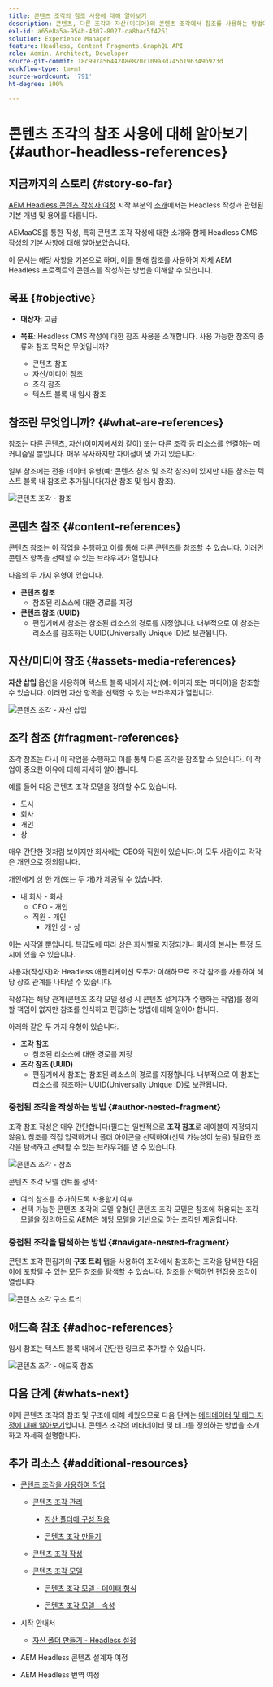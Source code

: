 ```yaml
---
title: 콘텐츠 조각의 참조 사용에 대해 알아보기
description: 콘텐츠, 다른 조각과 자산(미디어)의 콘텐츠 조각에서 참조를 사용하는 방법에 대해 알아봅니다. Headless CMS 작성에서 중첩된 조각의 필요성과 메커니즘을 소개합니다.
exl-id: a65e8a5a-954b-4307-8027-ca8bac5f4261
solution: Experience Manager
feature: Headless, Content Fragments,GraphQL API
role: Admin, Architect, Developer
source-git-commit: 18c997a5644288e870c109a8d745b196349b923d
workflow-type: tm+mt
source-wordcount: '791'
ht-degree: 100%

---
```


# 콘텐츠 조각의 참조 사용에 대해 알아보기 {#author-headless-references}

## 지금까지의 스토리 {#story-so-far}

[AEM Headless 콘텐츠 작성자 여정](overview.md) 시작 부분의 [소개](introduction.md)에서는 Headless 작성과 관련된 기본 개념 및 용어를 다룹니다.

AEMaaCS를 통한 작성, 특히 콘텐츠 조각 작성에 대한 소개와 함께 Headless CMS 작성의 기본 사항에 대해 알아보았습니다.

이 문서는 해당 사항을 기본으로 하며, 이를 통해 참조를 사용하여 자체 AEM Headless 프로젝트의 콘텐츠를 작성하는 방법을 이해할 수 있습니다.

## 목표 {#objective}

* **대상자**: 고급
* **목표**: Headless CMS 작성에 대한 참조 사용을 소개합니다. 사용 가능한 참조의 종류와 참조 목적은 무엇입니까?

   * 콘텐츠 참조
   * 자산/미디어 참조
   * 조각 참조
   * 텍스트 블록 내 임시 참조

## 참조란 무엇입니까? {#what-are-references}

참조는 다른 콘텐츠, 자산(이미지에서와 같이) 또는 다른 조각 등 리소스를 연결하는 메커니즘일 뿐입니다. 매우 유사하지만 차이점이 몇 가지 있습니다.

일부 참조에는 전용 데이터 유형(예: 콘텐츠 참조 및 조각 참조)이 있지만 다른 참조는 텍스트 블록 내 참조로 추가됩니다(자산 참조 및 임시 참조).

![콘텐츠 조각 - 참조](/help/sites-cloud/administering/content-fragments/assets/cf-authoring-overview.png)

## 콘텐츠 참조 {#content-references}

콘텐츠 참조는 이 작업을 수행하고 이를 통해 다른 콘텐츠를 참조할 수 있습니다. 이러면 콘텐츠 항목을 선택할 수 있는 브라우저가 열립니다.

다음의 두 가지 유형이 있습니다.

* **콘텐츠 참조**
   * 참조된 리소스에 대한 경로를 지정
* **콘텐츠 참조 (UUID)**
   * 편집기에서 참조는 참조된 리소스의 경로를 지정합니다. 내부적으로 이 참조는 리소스를 참조하는 UUID(Universally Unique ID)로 보관됩니다.

## 자산/미디어 참조 {#assets-media-references}

**자산 삽입** 옵션을 사용하여 텍스트 블록 내에서 자산(예: 이미지 또는 미디어)을 참조할 수 있습니다. 이러면 자산 항목을 선택할 수 있는 브라우저가 열립니다.

![콘텐츠 조각 - 자산 삽입](/help/journey-headless/author/assets/headless-journey-author-references-02.png)

## 조각 참조 {#fragment-references}

조각 참조는 다시 이 작업을 수행하고 이를 통해 다른 조각을 참조할 수 있습니다. 이 작업이 중요한 이유에 대해 자세히 알아봅니다.

예를 들어 다음 콘텐츠 조각 모델을 정의할 수도 있습니다.

* 도시
* 회사
* 개인
* 상

매우 간단한 것처럼 보이지만 회사에는 CEO와 직원이 있습니다.이 모두 사람이고 각각은 개인으로 정의됩니다.

개인에게 상 한 개(또는 두 개)가 제공될 수 있습니다.

* 내 회사 - 회사
   * CEO - 개인
   * 직원 - 개인
      * 개인 상 - 상

이는 시작일 뿐입니다. 복잡도에 따라 상은 회사별로 지정되거나 회사의 본사는 특정 도시에 있을 수 있습니다.

사용자(작성자)와 Headless 애플리케이션 모두가 이해하므로 조각 참조를 사용하여 해당 상호 관계를 나타낼 수 있습니다.

작성자는 해당 관계(콘텐츠 조각 모델 생성 시 콘텐츠 설계자가 수행하는 작업)를 정의할 책임이 없지만 참조를 인식하고 편집하는 방법에 대해 알아야 합니다.

아래와 같은 두 가지 유형이 있습니다.

* **조각 참조**
   * 참조된 리소스에 대한 경로를 지정
* **조각 참조 (UUID)**
   * 편집기에서 참조는 참조된 리소스의 경로를 지정합니다. 내부적으로 이 참조는 리소스를 참조하는 UUID(Universally Unique ID)로 보관됩니다.

### 중첩된 조각을 작성하는 방법 {#author-nested-fragment}

조각 참조 작성은 매우 간단합니다(필드는 일반적으로 **조각 참조**&#x200B;로 레이블이 지정되지 않음). 참조를 직접 입력하거나 폴더 아이콘을 선택하여(선택 가능성이 높음) 필요한 조각을 탐색하고 선택할 수 있는 브라우저를 열 수 있습니다.

![콘텐츠 조각 - 참조](/help/journey-headless/author/assets/headless-journey-author-references-03.png)

콘텐츠 조각 모델 컨트롤 정의:

* 여러 참조를 추가하도록 사용할지 여부
* 선택 가능한 콘텐츠 조각의 모델 유형인 콘텐츠 조각 모델은 참조에 허용되는 조각 모델을 정의하므로 AEM은 해당 모델을 기반으로 하는 조각만 제공합니다.

### 중첩된 조각을 탐색하는 방법 {#navigate-nested-fragment}

콘텐츠 조각 편집기의 **구조 트리** 탭을 사용하여 조각에서 참조하는 조각을 탐색한 다음 이에 포함될 수 있는 모든 참조를 탐색할 수 있습니다. 참조를 선택하면 편집용 조각이 열립니다.

![콘텐츠 조각 구조 트리](/help/sites-cloud/administering/content-fragments/assets/cf-authoring-structure-tree.png)

## 애드혹 참조 {#adhoc-references}

임시 참조는 텍스트 블록 내에서 간단한 링크로 추가할 수 있습니다.

![콘텐츠 조각 - 애드혹 참조](/help/journey-headless/author/assets/headless-journey-author-references-04.png)

## 다음 단계 {#whats-next}

이제 콘텐츠 조각의 참조 및 구조에 대해 배웠으므로 다음 단계는 [메타데이터 및 태그 지정에 대해 알아보기](metadata-tagging.md)입니다. 콘텐츠 조각의 메타데이터 및 태그를 정의하는 방법을 소개하고 자세히 설명합니다.

## 추가 리소스 {#additional-resources}

* [콘텐츠 조각을 사용하여 작업](/help/sites-cloud/administering/content-fragments/overview.md)

   * [콘텐츠 조각 관리](/help/sites-cloud/administering/content-fragments/managing.md)

      * [자산 폴더에 구성 적용](/help/sites-cloud/administering/content-fragments/setup.md#apply-the-configuration-to-your-folder)

      * [콘텐츠 조각 만들기](/help/sites-cloud/administering/content-fragments/managing.md#creating-a-content-fragment)

   * [콘텐츠 조각 작성](/help/sites-cloud/administering/content-fragments/authoring.md)

   * [콘텐츠 조각 모델](/help/sites-cloud/administering/content-fragments/managing-content-fragment-models.md)

      * [콘텐츠 조각 모델 - 데이터 형식](/help/sites-cloud/administering/content-fragments/content-fragment-models.md#data-types)

      * [콘텐츠 조각 모델 - 속성](/help/sites-cloud/administering/content-fragments/content-fragment-models.md#properties)

* 시작 안내서
   * [자산 폴더 만들기 - Headless 설정](/help/headless/setup/create-assets-folder.md)

* AEM Headless 콘텐츠 설계자 여정

* AEM Headless 번역 여정
